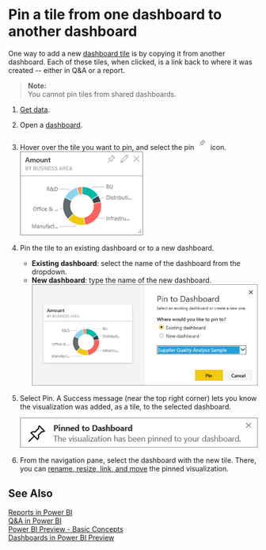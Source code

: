 ﻿<properties 
   pageTitle="Pin a tile from one dashboard to another dashboard"
   description="Pin a tile from one dashboard to another dashboard"
   services="powerbi" 
   documentationCenter="" 
   authors="jastru" 
   manager="mblythe" 
   editor=""
   tags=""/>
 
<tags
   ms.service="powerbi"
   ms.devlang="NA"
   ms.topic="article"
   ms.tgt_pltfrm="NA"
   ms.workload="powerbi"
   ms.date="10/16/2015"
   ms.author="jastru"/>
 
# Pin a tile from one dashboard to another dashboard  

﻿One way to add a new [dashboard tile](http://support.powerbi.com/knowledgebase/articles/425669) is by copying it from another dashboard. Each of these tiles, when clicked, is a link back to where it was created -- either in Q&A or a report. 

>**Note:**  
>You cannot pin tiles from shared dashboards.

1.  [Get data](http://support.powerbi.com/knowledgebase/articles/434354).
2.  Open a [dashboard](http://support.powerbi.com/knowledgebase/articles/424868).
3.  Hover over the tile you want to pin, and select the pin ![](media/powerbi-pin-a-tile-from-one-dashboard-to-another/PBI_PinTile.png) icon.  
	![](media/powerbi-pin-a-tile-from-one-dashboard-to-another/PBI_DashTile.png)
4.  Pin the tile to an existing dashboard or to a new dashboard. 

    -   **Existing dashboard**: select the name of the dashboard from the dropdown.
    -   **New dashboard**: type the name of the new dashboard.
    ![](media/powerbi-pin-a-tile-from-one-dashboard-to-another/PBI_PinToAnotherDash.png)

5.  Select Pin.
    A Success message (near the top right corner) lets you know the visualization was added, as a tile, to the selected dashboard.
    
    ![](media/powerbi-pin-a-tile-from-one-dashboard-to-another/pinSuccess.png)
6.  From the navigation pane, select the dashboard with the new tile. There, you can [rename, resize, link, and move](http://support.powerbi.com/knowledgebase/articles/424878) the pinned visualization.

## See Also  
[Reports in Power BI](https://support.powerbi.com/knowledgebase/articles/425684)  
[Q&A in Power BI](https://support.powerbi.com/knowledgebase/articles/474566)  
[Power BI Preview - Basic Concepts](http://support.powerbi.com/knowledgebase/articles/487029)  
[Dashboards in Power BI Preview](http://support.powerbi.com/knowledgebase/articles/424868)  